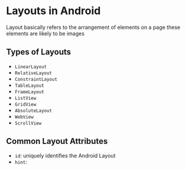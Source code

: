 # Layouts in Android

Layout basically refers to the arrangement of elements on a page these elements are likely to be images

## Types of Layouts
- `LinearLayout`
- `RelativeLayout`
- `ConstraintLayout`
- `TableLayout`
- `FrameLayout`
- `ListView`
- `GridView`
- `AbsoluteLayout`
- `WebView`
- `ScrollView`

## Common Layout Attributes
- `id`: uniquely identifies the Android Layout
- `hint`: 
